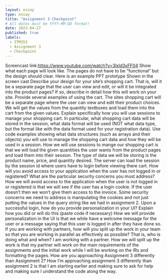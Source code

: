 ```yaml
---
layout: essay
type: essay
title: "Assignment 3 Checkpoint"
# All dates must be YYYY-MM-DD format!
date: 2023-04-27
published: true
labels:
  - ITM353
  - Assignment 3
  - Checkpoint
---
```

Screencast link:https://www.youtube.com/watch?v=3lxld3xFF04
Show what each page will look like. The pages do not have to be “functional” but the design should clear. Here is an example PPT prototype
Shown in the screen cast
Describe your design for your site’s shopping cart. That is, will it be a separate page that the user can view and edit, or will it be integrated into the product pages? If so, describe in detail how this will work on your site. Provide several examples of using the cart.
The sites shopping cart will be a separate page where the user can view and edit their product choices. We will get the values from the quantity textboxes and load them into the cart from the given values.
Explain specifically how you will use sessions to manage your shopping cart. In particular, what shopping cart data will be stored in the session, what data format will be used (NOT what data type, but the format like with the data format used for your registration data). Use code examples showing what data structures (such as arrays and their objects) you will use to manage the shopping cart data and how they will be used in a session.
How we will use sessions to mange our shopping cart is that we will load the given quantities the user wants from the product pages and load them into their session. The type of data we will be storing is the product name, price, and quantity desired. The server can load the session by the session id where users have to login before viewing there cart. 
How will you avoid access to your application when the user has not logged in or registered? What are the particular security concerns you must address?
How we will avoid access to the application when the user is not logged in or registered is that we will see if the user has a login cookie. If the user doesn’t then we won’t give them access to the invoice. Some security concerns we need to address is manipulating the cookies and not just putting the values in the query string like we had in assignment 2.
Upon a successful login, how do you provide personalization in your UI? Explain how you did or will do this (paste code if necessary)
How we will provide personalization in the UI is that we while have a welcome message for the user or a message saying that this user is logged in after they have done so.
If you are working with partners, how will you split up the work in your team so that you are working in parallel as effectively as possible? That is, who is doing what and when?
I am working with a partner. How we will split up the work is that my partner will work on the main requirements of the assignments and the initial work while I will be working on the IRs and formatting the pages.
How are you approaching Assignment 3 differently than Assignment 2?
	How I’m approaching assignment 3 differently than assignment 2 is that I am starting earlier and making sure to ask for help and making sure I understand the code along the way.
